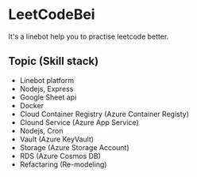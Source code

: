 # LeetCodeBei
It's a linebot help you to practise leetcode better.

## Topic (Skill stack)
- Linebot platform
- Nodejs, Express
- Google Sheet api
- Docker
- Cloud Container Registry (Azure Container Registy)
- Clound Service (Azure App Service)
- Nodejs, Cron
- Vault (Azure KeyVault)
- Storage (Azure Storage Account)
- RDS (Azure Cosmos DB)
- Refactaring (Re-modeling)
